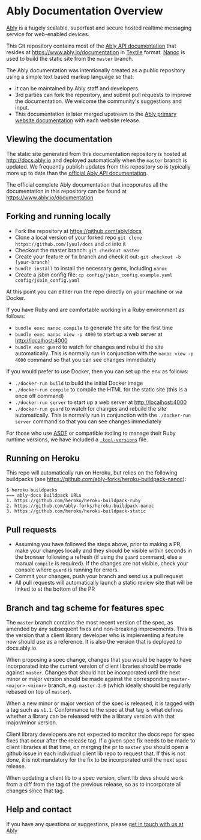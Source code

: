 Ably Documentation Overview
===========================

[Ably](https://www.ably.io) is a hugely scalable, superfast and secure hosted realtime messaging service for web-enabled devices.

This Git repository contains most of the [Ably API documentation](https://www.ably.io/documentation) that resides at <https://www.ably.io/documentation> in [Textile](redcloth.org/textile) format.  [Nanoc](http://nanoc.stoneship.org/) is used to build the static site from the `master` branch.

The Ably documentation was intentionally created as a public repository using a simple text based markup language so that:

* It can be maintained by Ably staff and developers.
* 3rd parties can fork the repository, and submit pull requests to improve the documentation.  We welcome the community's suggestions and input.
* This documentation is later merged upstream to the [Ably primary website documentation](https://www.ably.io/documentation) with each website release.

Viewing the documentation
------

The static site generated from this documentation repository is hosted at <http://docs.ably.io> and deployed automatically when the `master` branch is updated.  We frequently publish updates from this repository so is typically more up to date than the [official Ably API documentation](https://www.ably.io/documentation).

The official complete Ably documentation that incoporates all the documentation in this repository can be found at <https://www.ably.io/documentation>

Forking and running locally
------

* Fork the repository at https://github.com/ably/docs
* Clone a local version of your forked repo `git clone https://github.com/[you]/docs` and `cd` into it
* Checkout the master branch: `git checkout master`
* Create your feature or fix branch and check it out: `git checkout -b [your-branch]`
* `bundle install` to install the necessary gems, including `nanoc`
* Create a jsbin config file: `cp config/jsbin_config.example.yaml config/jsbin_config.yaml`

At this point you can either run the repo directly on your machine or via Docker.

If you have Ruby and are comfortable working in a Ruby environment as follows:

* `bundle exec nanoc compile` to generate the site for the first time
* `bundle exec nanoc view -p 4000` to start up a web server at <http://localhost:4000>
* `bundle exec guard` to watch for changes and rebuild the site automatically. This is normally run in conjunction with the `nanoc view -p 4000` command so that you can see changes immediately

If you would prefer to use Docker, then you can set up the env as follows:

* `./docker-run build` to build the initial Docker image
* `./docker-run compile` to compile the HTML for the static site (this is a once off command)
* `./docker-run server` to start up a web server at <http://localhost:4000>
* `./docker-run guard` to watch for changes and rebuild the site automatically. This is normally run in conjunction with the `./docker-run server` command so that you can see changes immediately

For those who use
[ASDF](https://github.com/asdf-vm/asdf)
or compatible tooling to manage their Ruby runtime versions, we have included a
[`.tool-versions`](.tool-versions)
file.

Running on Heroku
----

This repo will automatically run on Heroku, but relies on the following buildpacks (see https://github.com/ably-forks/heroku-buildpack-nanoc):

    $ heroku buildpacks
    === ably-docs Buildpack URLs
    1. https://github.com/heroku/heroku-buildpack-ruby
    2. https://github.com/ably-forks/heroku-buildpack-nanoc
    3. https://github.com/heroku/heroku-buildpack-static

Pull requests
----

* Assuming you have followed the steps above, prior to making a PR, make your changes locally and they should be visible within seconds in the browser following a refresh (if using the `guard` command, else a manual `compile` is required).  If the changes are not visible, check your console where `guard` is running for errors.
* Commit your changes, push your branch and send us a pull request
* All pull requests will automatically launch a static review site that will be linked to at the bottom of the PR

Branch and tag scheme for features spec
----
The `master` branch contains the most recent version of the spec, as
amended by any subsequent fixes and non-breaking improvements. This is
the version that a client library developer who is implementing a
feature now should use as a reference. It is also the version that is
deployed to docs.ably.io.

When proposing a spec change, changes that you would be happy to have
incorporated into the current version of client libraries should be made
against `master`. Changes that should not be incorporated until the next
minor or major version should be made against the corresponding
`master-<major>-<minor>` branch, e.g. `master-2-0` (which ideally should
be regularly rebased on top of `master`).

When a new minor or major version of the spec is released, it is tagged
with a tag such as `v1.1`. Conformance to the spec at that tag is what
defines whether a library can be released with the a library version
with that major/minor version.

Client library developers are not expected to monitor the docs repo for
spec fixes that occur after the release tag. If a given spec fix needs
to be made to client libraries at that time, on merging the pr to
`master` you should open a github issue in each individual client lib
repo to request that. If this is not done, it is not mandatory for the
fix to be incorporated until the next spec release.

When updating a client lib to a spec version, client lib devs should
work from a diff from the tag of the previous release, so as to
incorporate all changes since that tag.

Help and contact
----

If you have any questions or suggestions, please [get in touch with us at Ably](https://www.ably.io/contact)

